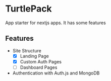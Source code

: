 # TurtlePack
App starter for nextjs apps.
It has some features
## Features
- Site Structure
    - [x] Landing Page
    - [x] Custom Auth Pages
    - [ ] Dashboard Pages
- Authentication with Auth.js and MongoDB
